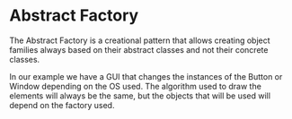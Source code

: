 # Abstract Factory

The Abstract Factory is a creational pattern that allows creating object families always based on their abstract classes
and not their concrete classes.

In our example we have a GUI that changes the instances of the Button or Window depending on the OS used. The algorithm
used to draw the elements will always be the same, but the objects that will be used will depend on the factory used.